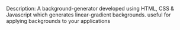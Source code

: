 Description: A background-generator developed using HTML, CSS & Javascript which generates linear-gradient backgrounds. useful for applying backgrounds to your applications
